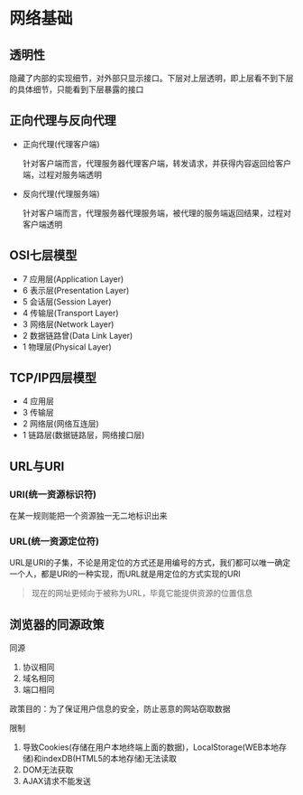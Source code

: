 # 网络基础

## 透明性

隐藏了内部的实现细节，对外部只显示接口。下层对上层透明，即上层看不到下层的具体细节，只能看到下层暴露的接口

## 正向代理与反向代理

* 正向代理(代理客户端)

  针对客户端而言，代理服务器代理客户端，转发请求，并获得内容返回给客户端，过程对服务端透明

* 反向代理(代理服务端)

  针对客户端而言，代理服务器代理服务端，被代理的服务端返回结果，过程对客户端透明

## OSI七层模型

* 7 应用层(Application Layer)
* 6 表示层(Presentation Layer)
* 5 会话层(Session Layer)
* 4 传输层(Transport Layer)
* 3 网络层(Network Layer)
* 2 数据链路曾(Data Link Layer)
* 1 物理层(Physical Layer)

## TCP/IP四层模型

* 4 应用层
* 3 传输层
* 2 网络层(网络互连层)
* 1 链路层(数据链路层，网络接口层)

## URL与URI

### URI(统一资源标识符)

在某一规则能把一个资源独一无二地标识出来

### URL(统一资源定位符)

URL是URI的子集，不论是用定位的方式还是用编号的方式，我们都可以唯一确定一个人，都是URI的一种实现，而URL就是用定位的方式实现的URI

> 现在的网址更倾向于被称为URL，毕竟它能提供资源的位置信息

## 浏览器的同源政策

同源

1. 协议相同
2. 域名相同
3. 端口相同

政策目的：为了保证用户信息的安全，防止恶意的网站窃取数据

限制

1. 导致Cookies(存储在用户本地终端上面的数据)，LocalStorage(WEB本地存储)和indexDB(HTML5的本地存储)无法读取
2. DOM无法获取
3. AJAX请求不能发送
